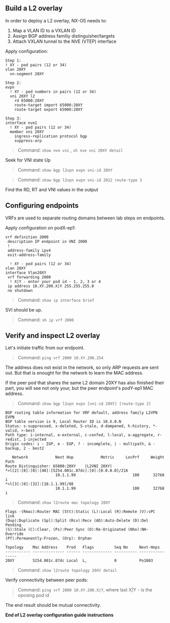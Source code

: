 
## Build a L2 overlay

In order to deploy a L2 overlay, NX-OS needs to:
1. Map a VLAN ID to a VXLAN ID
2. Assign BGP address familiy distinguisher/targets
3. Attach VXLAN tunnel to the NVE (VTEP) interface

Apply configuration:
```
Step 1:
! XY - pod pairs (12 or 34)
vlan 20XY
  vn-segment 20XY

Step 2:
evpn
  ! XY - pod numbers in pairs (12 or 34)
  vni 20XY l2
    rd 65000:20XY
    route-target import 65000:20XY
    route-target export 65000:20XY

Step 3:
interface nve1
  ! XY - pod pairs (12 or 34)
  member vni 20XY
    ingress-replication protocol bgp
    suppress-arp
```

> Command: `show nve vni` , `sh nve vni 20XY detail`  

Seek for VNI state Up  
  
> Command: `show bgp l2vpn evpn vni-id 20XY`  

> Command: `show bgp l2vpn evpn vni-id 2012 route-type 3`  

Find the RD, RT and VNI values in the output  

## Configuring endpoints

VRFs are used to separate routing domains between lab steps on endpoints. 

Apply configuration on podX-ep1:
```
vrf definition 2000
 description IP endpoint in VNI 2000
 !
 address-family ipv4
 exit-address-family

  ! XY - pod pairs (12 or 34)
vlan 20XY 
interface Vlan20XY
 vrf forwarding 2000
  ! X|Y - enter your pod id - 1, 2, 3 or 4
 ip address 10.XY.200.X|Y 255.255.255.0
 no shutdown
```

> Command: `show ip interface brief`  

SVI should be up.  

> Command: `sh ip vrf 2000`  

## Verify and inspect L2 overlay

Let's initiate traffic from our endpoint.
> Command: `ping vrf 2000 10.XY.200.254`  

The address does not exist in the network, so only ARP requests are sent out. But that is enought for the network to learn the MAC address.  

If the peer pod that shares the same L2 domain 20XY has also finished their part, you will see not only your, but the peer endpoint's podY-ep1 MAC address.
> Command: `show bgp l2vpn evpn [vni-id 20XY] [route-type 2]`  
```
BGP routing table information for VRF default, address family L2VPN EVPN
BGP table version is 9, Local Router ID is 10.X.0.N
Status: s-suppressed, x-deleted, S-stale, d-dampened, h-history, *-valid, >-best
Path type: i-internal, e-external, c-confed, l-local, a-aggregate, r-redist, I-injected
Origin codes: i - IGP, e - EGP, ? - incomplete, | - multipath, & - backup, 2 - best2

   Network            Next Hop            Metric     LocPrf     Weight Path
Route Distinguisher: 65000:20XY    (L2VNI 20XY)
*>l[2]:[0]:[0]:[48]:[5254.001c.87dc]:[0]:[0.0.0.0]/216
                      10.1.1.99                         100      32768 i
*>l[3]:[0]:[32]:[10.1.1.99]/88
                      10.1.1.99                         100      32768 i
```

> Command: `show l2route mac topology 20XY`  
```
Flags -(Rmac):Router MAC (Stt):Static (L):Local (R):Remote (V):vPC link 
(Dup):Duplicate (Spl):Split (Rcv):Recv (AD):Auto-Delete (D):Del Pending
(S):Stale (C):Clear, (Ps):Peer Sync (O):Re-Originated (Nho):NH-Override
(Pf):Permanently-Frozen, (Orp): Orphan

Topology    Mac Address    Prod   Flags         Seq No     Next-Hops      
----------- -------------- ------ ------------- ---------- ----------------
20XY        5254.001c.87dc Local  L,            0          Po1003         
```

> Command: `show l2route topology 20XY detail`  


Verify connectivity between peer pods:
> Command: `ping vrf 2000 10.XY.200.X|Y`, where last X|Y - is the oposing pod id  
  
The end result should be mutual connectivity.

**End of L2 overlay configuration guide instructions**